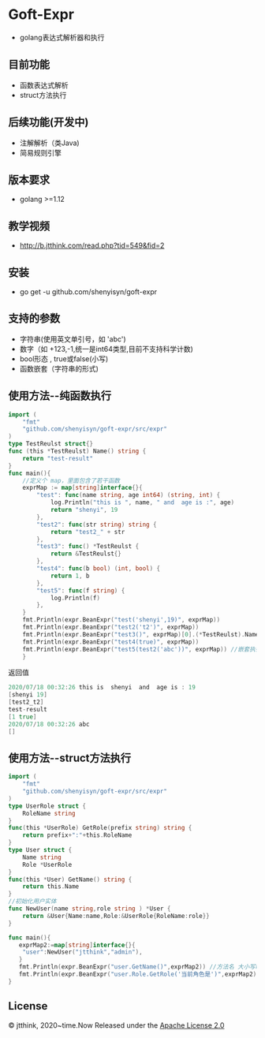 # Goft-Expr
* golang表达式解析器和执行
## 目前功能
* 函数表达式解析
* struct方法执行

## 后续功能(开发中)
* 注解解析（类Java)
* 简易规则引擎

## 版本要求
* golang >=1.12
 
## 教学视频
* http://b.jtthink.com/read.php?tid=549&fid=2

## 安装
* go get -u github.com/shenyisyn/goft-expr

## 支持的参数
* 字符串(使用英文单引号，如 'abc')
* 数字（如 +123,-1,统一是int64类型,目前不支持科学计数)
* bool形态 , true或false(小写)
* 函数嵌套（字符串的形式)

## 使用方法--纯函数执行
```go
import (
	"fmt"
	"github.com/shenyisyn/goft-expr/src/expr"
)
type TestReulst struct{}
func (this *TestReulst) Name() string {
	return "test-result"
}
func main(){
	//定义个 map，里面包含了若干函数
	exprMap := map[string]interface{}{
		"test": func(name string, age int64) (string, int) {
			log.Println("this is ", name, " and  age is :", age)
			return "shenyi", 19
		},
		"test2": func(str string) string {
			return "test2_" + str
		},
		"test3": func() *TestReulst {
			return &TestReulst{}
		},
		"test4": func(b bool) (int, bool) {
			return 1, b
		},
		"test5": func(f string) {
			log.Println(f)
		},
	}
	fmt.Println(expr.BeanExpr("test('shenyi',19)", exprMap))
	fmt.Println(expr.BeanExpr("test2('t2')", exprMap))
	fmt.Println(expr.BeanExpr("test3()", exprMap)[0].(*TestReulst).Name())
	fmt.Println(expr.BeanExpr("test4(true)", exprMap))
	fmt.Println(expr.BeanExpr("test5(test2('abc'))", exprMap)) //嵌套执行
	}
```
返回值
```go
2020/07/18 00:32:26 this is  shenyi  and  age is : 19
[shenyi 19]
[test2_t2]
test-result
[1 true]
2020/07/18 00:32:26 abc
[]


```
## 使用方法--struct方法执行
```go
import (
	"fmt"
	"github.com/shenyisyn/goft-expr/src/expr"
)
type UserRole struct {
	RoleName string
}
func(this *UserRole) GetRole(prefix string) string {
	return prefix+":"+this.RoleName
}
type User struct {
	Name string
	Role *UserRole
}
func(this *User) GetName() string {
	return this.Name
}
//初始化用户实体
func NewUser(name string,role string ) *User {
	return &User{Name:name,Role:&UserRole{RoleName:role}}
}

func main(){
   exprMap2:=map[string]interface{}{
   	"user":NewUser("jtthink","admin"),
   }
   fmt.Println(expr.BeanExpr("user.GetName()",exprMap2)) //方法名 大小写敏感
   fmt.Println(expr.BeanExpr("user.Role.GetRole('当前角色是')",exprMap2)) //方法名 大小写敏感
}

```



## License
© jtthink, 2020~time.Now
Released under the [Apache License 2.0](https://github.com/shenyisyn/goft-expr/blob/master/LICENSE)
